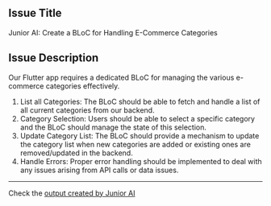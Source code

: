 ## Issue Title
Junior AI: Create a BLoC for Handling E-Commerce Categories

## Issue Description
Our Flutter app requires a dedicated BLoC for managing the various e-commerce categories effectively.
1. List all Categories: The BLoC should be able to fetch and handle a list of all current categories from our backend.
2. Category Selection: Users should be able to select a specific category and the BLoC should manage the state of this selection.
3. Update Category List: The BLoC should provide a mechanism to update the category list when new categories are added or existing ones are removed/updated in the backend.
4. Handle Errors: Proper error handling should be implemented to deal with any issues arising from API calls or data issues.



--- 
Check the [output created by Junior AI](https://github.com/maxonflutter/flutter_app_with_junior_ai)
